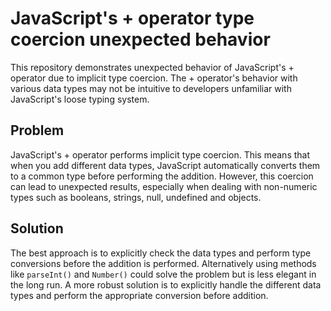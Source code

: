 # JavaScript's + operator type coercion unexpected behavior
This repository demonstrates unexpected behavior of JavaScript's + operator due to implicit type coercion.  The + operator's behavior with various data types may not be intuitive to developers unfamiliar with JavaScript's loose typing system.

## Problem
JavaScript's + operator performs implicit type coercion.  This means that when you add different data types, JavaScript automatically converts them to a common type before performing the addition. However, this coercion can lead to unexpected results, especially when dealing with non-numeric types such as booleans, strings, null, undefined and objects. 

## Solution
The best approach is to explicitly check the data types and perform type conversions before the addition is performed.
Alternatively using methods like `parseInt()` and `Number()` could solve the problem but is less elegant in the long run.  A more robust solution is to explicitly handle the different data types and perform the appropriate conversion before addition.